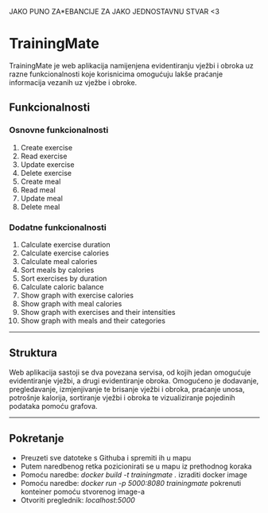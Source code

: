 JAKO PUNO ZA*EBANCIJE ZA JAKO JEDNOSTAVNU STVAR <3
# TrainingMate 
TrainingMate je web aplikacija namijenjena evidentiranju vježbi i obroka uz razne funkcionalnosti koje korisnicima omogućuju lakše praćanje informacija vezanih uz vježbe i obroke. 
## Funkcionalnosti
### Osnovne funkcionalnosti
1. Create exercise
2. Read exercise
3. Update exercise
4. Delete exercise
5. Create meal
6. Read meal
7. Update meal
8. Delete meal
### Dodatne funkcionalnosti
1. Calculate exercise duration
2. Calculate exercise calories
3. Calculate meal calories
4. Sort meals by calories
5. Sort exercises by duration
6. Calculate caloric balance
7. Show graph with exercise calories
8. Show graph with meal calories
9. Show graph with exercises and their intensities
10. Show graph with meals and their categories

----
## Struktura
Web aplikacija sastoji se dva povezana servisa, od kojih jedan omogućuje evidentiranje vježbi, a drugi evidentiranje obroka.
Omogućeno je dodavanje, pregledavanje, izmjenjivanje te brisanje vježbi i obroka, praćanje unosa, potrošnje kalorija, sortiranje vježbi i obroka te vizualiziranje pojedinih podataka pomoću grafova. 

----
## Pokretanje
- Preuzeti sve datoteke s Githuba i spremiti ih u mapu
- Putem naredbenog retka pozicionirati se u mapu iz prethodnog koraka
- Pomoću naredbe: _docker build -t trainingmate ._ izraditi docker image
- Pomoću naredbe: _docker run -p 5000:8080 trainingmate_ pokrenuti konteiner pomoću stvorenog image-a
- Otvoriti preglednik: _localhost:5000_
